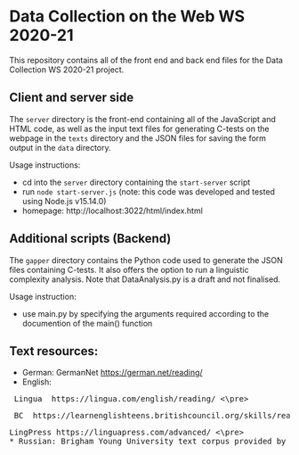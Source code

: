 # Data Collection on the Web WS 2020-21

This repository contains all of the front end and back end files for the Data Collection WS 2020-21 project.

## Client and server side

The `server` directory is the front-end containing all of the JavaScript and HTML code, as well as the input text files for generating C-tests on the webpage in the `texts` directory and the JSON files for saving the form output in the `data` directory.

Usage instructions:

* cd into the `server` directory containing the `start-server` script
* run `node start-server.js` (note: this code was developed and tested using Node.js v15.14.0)
* homepage: http://localhost:3022/html/index.html

## Additional scripts (Backend)

The `gapper` directory contains the Python code used to generate the JSON files containing C-tests.
It also offers the option to run a linguistic complexity analysis. Note that DataAnalysis.py is a draft and not finalised.

Usage instruction:

* use main.py by specifying the arguments required according to the documention of the main() function

## Text resources:

* German:  GermanNet   https://german.net/reading/
* English:
<pre> Lingua  https://lingua.com/english/reading/ <\pre>
<pre> BC  https://learnenglishteens.britishcouncil.org/skills/reading/ <\pre>
<pre>LingPress https://linguapress.com/advanced/ <\pre>
* Russian: Brigham Young University text corpus provided by Rob Reynolds (https://github.com/reynoldsnlp/)
